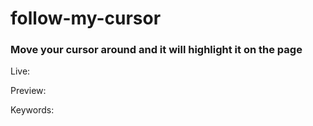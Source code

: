 # follow-my-cursor

### Move your cursor around and it will highlight it on the page

Live: 

Preview: 

Keywords:

